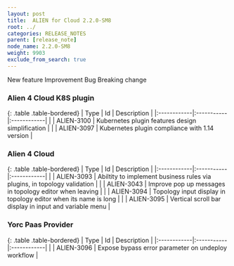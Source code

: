 ```yaml
---
layout: post
title:  ALIEN for Cloud 2.2.0-SM8
root: ../
categories: RELEASE_NOTES
parent: [release_note]
node_name: 2.2.0-SM8
weight: 9903
exclude_from_search: true
---
```





<i class="fa fa-plus text-success"></i> New feature <i class="fa fa-level-up text-primary"></i> Improvement  <i class="fa fa-bug text-danger"></i> Bug <i class="fa fa-exclamation-triangle text-warning"></i> Breaking change


### Alien 4 Cloud K8S plugin



  {: .table .table-bordered}
  | Type        | Id         | Description |
  |:------------|:-----------|:------------|
    |  <i class="fa fa-plus text-success"></i> | ALIEN-3100 | Kubernetes plugin  features design simplification   |
        |  <i class="fa fa-bug text-danger"></i> | ALIEN-3097 | Kubernetes plugin compliance with 1.14 version  |
  


### Alien 4 Cloud



  {: .table .table-bordered}
  | Type        | Id         | Description |
  |:------------|:-----------|:------------|
    |  <i class="fa fa-plus text-success"></i> | ALIEN-3093 | Abiltity to implement business rules via plugins, in topology validation  |
      |  <i class="fa fa-level-up text-primary"></i> | ALIEN-3043 | Improve pop up messages in topology editor when leaving  |
      |  <i class="fa fa-bug text-danger"></i> | ALIEN-3094 | Topology input display in topology editor when its name is long  |
    |  <i class="fa fa-bug text-danger"></i> | ALIEN-3095 | Vertical scroll bar display in input and variable menu  |
  


### Yorc Paas Provider



  {: .table .table-bordered}
  | Type        | Id         | Description |
  |:------------|:-----------|:------------|
      |  <i class="fa fa-level-up text-primary"></i> | ALIEN-3096 | Expose bypass error parameter on undeploy workflow  |
    

